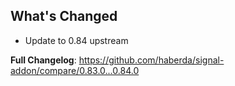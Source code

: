 ## What's Changed
* Update to 0.84 upstream


**Full Changelog**: https://github.com/haberda/signal-addon/compare/0.83.0...0.84.0